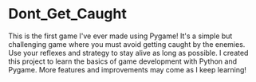 # Dont_Get_Caught
 This is the first game I've ever made using Pygame! It's a simple but challenging game where you must avoid getting caught by the enemies. Use your reflexes and strategy to stay alive as long as possible.  I created this project to learn the basics of game development with Python and Pygame. More features and improvements may come as I keep learning!
